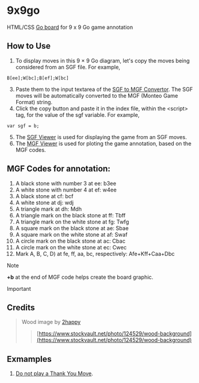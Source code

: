 # 9x9go
HTML/CSS [Go board](https://kietpawpan.github.io/9x9go/) for 9 x 9 Go game annotation

## How to Use
1. To display moves in this 9 &times; 9 Go diagram, let's copy the moves being considered   from an SGF file. For example,
```
B[ee];W[bc];B[ef];W[bc]
```
3. Paste them to the input textarea of the [SGF to MGF Convertor](https://kietpawpan.github.io/9x9go/mgf.html). The SGF moves will be automatically converted to the MGF (Monteo Game Format) string.
4. Click the copy button and paste it in the index file, within the &lt;script&gt; tag, for the value of the sgf variable. For example,
```
var sgf = b;

```
5. The [SGF Viewer](https://kietpawpan.github.io/9x9go/SGFviewer.html) is used for displaying the game from an SGF moves.
6. The [MGF Viewer](https://kietpawpan.github.io/9x9go/MGFviewer.html) is used for ploting the game annotation, based on the MGF codes.
   
## MGF Codes for annotation:
1. A black stone with number 3 at ee: b3ee
2. A white stone with number 4 at ef: w4ee
3. A black stone at cf: bcf
4. A white stone at dj: wdj
5. A triangle mark at dh: Mdh
6. A triangle mark on the black stone at ff: Tbff
7. A triangle mark on the white stone at fg: Twfg
8. A square mark on the black stone at ae: Sbae
9. A square mark on the white stone at af: Swaf
10. A circle mark on the black stone at ac: Cbac
11. A circle mark on the white stone at ec: Cwec
12. Mark A, B, C, D) at fe, ff, aa, bc, respectively: Afe+Kff+Caa+Dbc

> [!NOTE]  
> __+b__ at the end of MGF code helps create the board graphic.

> [!IMPORTANT]  
> ## Credits
> > Wood image by [2happy](https://www.stockvault.net/user/profile/87395)
> > > [https://www.stockvault.net/photo/124529/wood-background](https://www.stockvault.net/photo/124529/wood-background) 
  
## Exmamples
1. [Do not play a Thank You Move](https://kietpawpan.github.io/9x9go/c001ThankYou.html).

